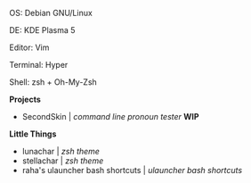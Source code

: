 OS: Debian GNU/Linux

DE: KDE Plasma 5

Editor: Vim

Terminal: Hyper

Shell: zsh + Oh-My-Zsh

__Projects__
- SecondSkin | _command line pronoun tester_ **WIP**

__Little Things__
- lunachar | _zsh theme_
- stellachar | _zsh theme_
- raha's ulauncher bash shortcuts | _ulauncher bash shortcuts_
